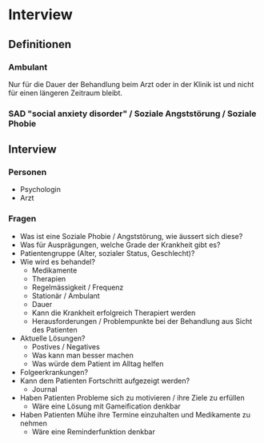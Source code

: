 # Interview
## Definitionen
### Ambulant
Nur für die Dauer der Behandlung beim Arzt oder in der Klinik ist und nicht für einen längeren Zeitraum bleibt.

### SAD "social anxiety disorder" / Soziale Angststörung / Soziale Phobie

## Interview
### Personen
- Psychologin
- Arzt

### Fragen
- Was ist eine Soziale Phobie / Angststörung, wie äussert sich diese?
- Was für Ausprägungen, welche Grade der Krankheit gibt es?
- Patientengruppe (Alter, sozialer Status, Geschlecht)?
- Wie wird es behandel?
  - Medikamente
  - Therapien
  - Regelmässigkeit / Frequenz
  - Stationär / Ambulant
  - Dauer
  - Kann die Krankheit erfolgreich Therapiert werden
  - Herausforderungen / Problempunkte bei der Behandlung aus Sicht des Patienten
- Aktuelle Lösungen?
  - Postives / Negatives
  - Was kann man besser machen
  - Was würde dem Patient im Alltag helfen
- Folgeerkrankungen?
- Kann dem Patienten Fortschritt aufgezeigt werden?
  - Journal
- Haben Patienten Probleme sich zu motivieren / ihre Ziele zu erfüllen
  - Wäre eine Lösung mit Gameification denkbar
- Haben Patienten Mühe ihre Termine einzuhalten und Medikamente zu nehmen
  - Wäre eine Reminderfunktion denkbar
